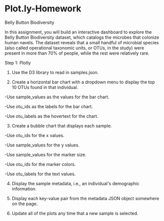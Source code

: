 # Plot.ly-Homework
Belly Button Biodiversity

In this assignment, you will build an interactive dashboard to explore the Belly Button Biodiversity dataset, which catalogs the microbes that colonize human navels.
The dataset reveals that a small handful of microbial species (also called operational taxonomic units, or OTUs, in the study) were present in more than 70% of people, while the rest were relatively rare.

Step 1: Plotly

1.  Use the D3 library to read in samples.json.

2.  Create a horizontal bar chart with a dropdown menu to display the top 10 OTUs found in that individual.

  -Use sample_values as the values for the bar chart.

  -Use otu_ids as the labels for the bar chart.

  -Use otu_labels as the hovertext for the chart.

3. Create a bubble chart that displays each sample.

  -Use otu_ids for the x values.

  -Use sample_values for the y values.

  -Use sample_values for the marker size.

  -Use otu_ids for the marker colors.

  -Use otu_labels for the text values.
  
4. Display the sample metadata, i.e., an individual's demographic information.

5. Display each key-value pair from the metadata JSON object somewhere on the page.

6. Update all of the plots any time that a new sample is selected.


